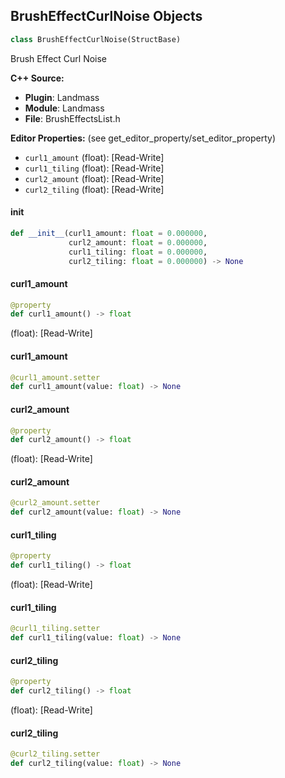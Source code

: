 ## BrushEffectCurlNoise Objects

```python
class BrushEffectCurlNoise(StructBase)
```

Brush Effect Curl Noise

**C++ Source:**

- **Plugin**: Landmass
- **Module**: Landmass
- **File**: BrushEffectsList.h

**Editor Properties:** (see get_editor_property/set_editor_property)

- ``curl1_amount`` (float):  [Read-Write]
- ``curl1_tiling`` (float):  [Read-Write]
- ``curl2_amount`` (float):  [Read-Write]
- ``curl2_tiling`` (float):  [Read-Write]

<a id="unreal.BrushEffectCurlNoise.__init__"></a>

#### __init__

```python
def __init__(curl1_amount: float = 0.000000,
             curl2_amount: float = 0.000000,
             curl1_tiling: float = 0.000000,
             curl2_tiling: float = 0.000000) -> None
```

<a id="unreal.BrushEffectCurlNoise.curl1_amount"></a>

#### curl1_amount

```python
@property
def curl1_amount() -> float
```

(float):  [Read-Write]

<a id="unreal.BrushEffectCurlNoise.curl1_amount"></a>

#### curl1_amount

```python
@curl1_amount.setter
def curl1_amount(value: float) -> None
```

<a id="unreal.BrushEffectCurlNoise.curl2_amount"></a>

#### curl2_amount

```python
@property
def curl2_amount() -> float
```

(float):  [Read-Write]

<a id="unreal.BrushEffectCurlNoise.curl2_amount"></a>

#### curl2_amount

```python
@curl2_amount.setter
def curl2_amount(value: float) -> None
```

<a id="unreal.BrushEffectCurlNoise.curl1_tiling"></a>

#### curl1_tiling

```python
@property
def curl1_tiling() -> float
```

(float):  [Read-Write]

<a id="unreal.BrushEffectCurlNoise.curl1_tiling"></a>

#### curl1_tiling

```python
@curl1_tiling.setter
def curl1_tiling(value: float) -> None
```

<a id="unreal.BrushEffectCurlNoise.curl2_tiling"></a>

#### curl2_tiling

```python
@property
def curl2_tiling() -> float
```

(float):  [Read-Write]

<a id="unreal.BrushEffectCurlNoise.curl2_tiling"></a>

#### curl2_tiling

```python
@curl2_tiling.setter
def curl2_tiling(value: float) -> None
```

<a id="unreal.BrushEffectCurves"></a>